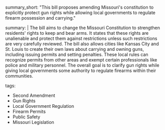summary_short: "This bill proposes amending Missouri's constitution to explicitly protect gun rights while allowing local governments to regulate firearm possession and carrying."

summary: |
  The bill aims to change the Missouri Constitution to strengthen residents' rights to keep and bear arms. It states that these rights are unalienable and protect them against restrictions unless such restrictions are very carefully reviewed. The bill also allows cities like Kansas City and St. Louis to create their own laws about carrying and owning guns, including issuing permits and setting penalties. These local rules can recognize permits from other areas and exempt certain professionals like police and military personnel. The overall goal is to clarify gun rights while giving local governments some authority to regulate firearms within their communities.

tags:
  - Second Amendment
  - Gun Rights
  - Local Government Regulation
  - Firearm Permits
  - Public Safety
  - Missouri Legislation
